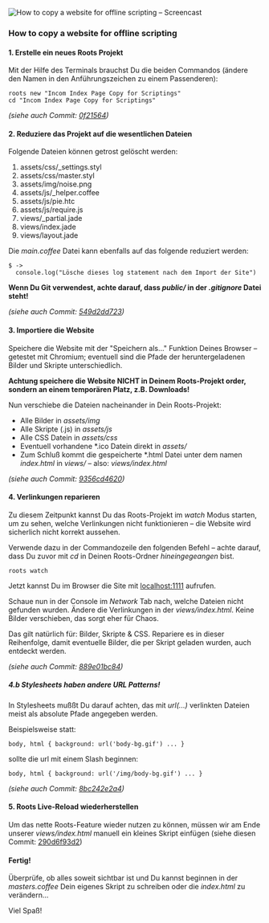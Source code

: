 ![How to copy a website for offline scripting – Screencast](OfflineCopy.gif)

### How to copy a website for offline scripting

#### 1. Erstelle ein neues Roots Projekt

Mit der Hilfe des Terminals brauchst Du die beiden Commandos (ändere den Namen in den Anführungszeichen zu einem Passenderen):

```
roots new "Incom Index Page Copy for Scriptings"
cd "Incom Index Page Copy for Scriptings"
```

_(siehe auch Commit: [0f21564](https://github.com/muthesius/How-to-offline-a-website/commit/0f21564))_

#### 2. Reduziere das Projekt auf die wesentlichen Dateien
Folgende Dateien können getrost gelöscht werden:

1. assets/css/_settings.styl
2. assets/css/master.styl
3. assets/img/noise.png
4. assets/js/_helper.coffee
5. assets/js/pie.htc
6. assets/js/require.js
7. views/_partial.jade
8. views/index.jade
9. views/layout.jade

Die _main.coffee_ Datei kann ebenfalls auf das folgende reduziert werden:

```
$ ->
  console.log("Lösche dieses log statement nach dem Import der Site")  
```

**Wenn Du Git verwendest, achte darauf, dass _public/_ in der _.gitignore_ Datei steht!**

_(siehe auch Commit: [549d2dd723](https://github.com/muthesius/How-to-offline-a-website/commit/549d2dd723))_


#### 3. Importiere die Website

Speichere die Website mit der "Speichern als..." Funktion Deines Browser – getestet mit Chromium; eventuell sind die Pfade der heruntergeladenen Bilder und Skripte unterschiedlich.

**Achtung speichere die Website NICHT in Deinem Roots-Projekt order, sondern an einem temporären Platz, z.B. Downloads!**

Nun verschiebe die Dateien nacheinander in Dein Roots-Projekt:

- Alle Bilder in _assets/img_
- Alle Skripte (.js) in _assets/js_
- Alle CSS Datein in _assets/css_
- Eventuell vorhandene *.ico Datein direkt in _assets/_
- Zum Schluß kommt die gespeicherte *.html Datei unter dem namen _index.html_ in _views/_ – also: _views/index.html_

_(siehe auch Commit: [9356cd4620](https://github.com/muthesius/How-to-offline-a-website/commit/9356cd4620))_


#### 4. Verlinkungen reparieren


Zu diesem Zeitpunkt kannst Du das Roots-Projekt im _watch_ Modus starten, um zu sehen, welche Verlinkungen nicht funktionieren – die Website wird sicherlich nicht korrekt aussehen.

Verwende dazu in der Commandozeile den folgenden Befehl – achte darauf, dass Du zuvor mit _cd_ in Deinen Roots-Ordner _hineingegeangen_ bist.

```
roots watch
```

Jetzt kannst Du im Browser die Site mit [localhost:1111](http://localhost:1111) aufrufen.

Schaue nun in der Console im _Network_ Tab nach, welche Dateien nicht gefunden wurden. Ändere die Verlinkungen in der _views/index.html_. Keine Bilder verschieben, das sorgt eher für Chaos.

Das gilt natürlich für: Bilder, Skripte & CSS. Repariere es in dieser Reihenfolge, damit eventuelle Bilder, die per Skript geladen wurden, auch entdeckt werden.

_(siehe auch Commit: [889e01bc84](https://github.com/muthesius/How-to-offline-a-website/commit/889e01bc84))_


##### 4.b Stylesheets haben andere URL Patterns!

In Stylesheets mußßt Du darauf achten, das mit _url(...)_ verlinkten Dateien meist als absolute Pfade angegeben werden.

Beispielsweise statt:

```
body, html { background: url('body-bg.gif') ... }
```

sollte die url mit einem Slash beginnen:
```
body, html { background: url('/img/body-bg.gif') ... }
```

_(siehe auch Commit: [8bc242e2a4](https://github.com/muthesius/How-to-offline-a-website/commit/8bc242e2a4))_



#### 5. Roots Live-Reload wiederherstellen

Um das nette Roots-Feature wieder nutzen zu können, müssen wir am Ende unserer _views/index.html_ manuell ein kleines Skript einfügen (siehe diesen Commit: [290d6f93d2](https://github.com/muthesius/How-to-offline-a-website/commit/290d6f93d2))



#### Fertig!

Überprüfe, ob alles soweit sichtbar ist und Du kannst beginnen in der _masters.coffee_ Dein eigenes Skript zu schreiben oder die _index.html_ zu verändern...

Viel Spaß!




